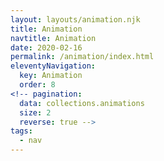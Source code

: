```yaml
---
layout: layouts/animation.njk
title: Animation
navtitle: Animation
date: 2020-02-16
permalink: /animation/index.html
eleventyNavigation:
  key: Animation
  order: 8
<!-- pagination:
  data: collections.animations
  size: 2
  reverse: true -->
tags:
  - nav
---
```

